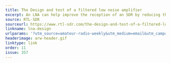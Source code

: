 ```yaml
---
title: The Design and test of a filtered low noise amplifier
excerpt: An LNA can help improve the reception of an SDR by reducing the noise figure of the system, and by overcoming losses from long coax cable runs.
source: RTL-SDR
sourceurl: https://www.rtl-sdr.com/the-design-and-test-of-a-filtered-low-noise-amplifier-for-lrpt-weather-satellite-reception/
linkname: lna-design
urlparams: '?utm_source=amateur-radio-weekly&utm_medium=email&utm_campaign=newsletter'
headerimage: arw-header.gif
linktype: link
order: 11
issue: 357
---
```

